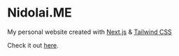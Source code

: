 # Nidolai.ME
My personal website created with [Next.js](https://nextjs.org/) & [Tailwind CSS](https://tailwindcss.com/)

Check it out [here](https://nidolai.me/).